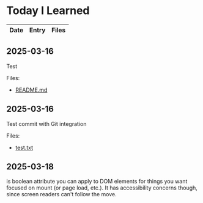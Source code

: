 # Today I Learned

| Date | Entry | Files |
| --- | --- | --- |

## 2025-03-16

Test
<!-- notion-synced: true -->

Files:
- [README.md](files/2025-03-16_README.md)

## 2025-03-16

Test commit with Git integration

Files:
- [test.txt](files/2025-03-16_test.txt)

## 2025-03-18

 is boolean attribute you can apply to DOM elements for things you want focused on mount (or page load, etc.). It has accessibility concerns though, since screen readers can't follow the move.
